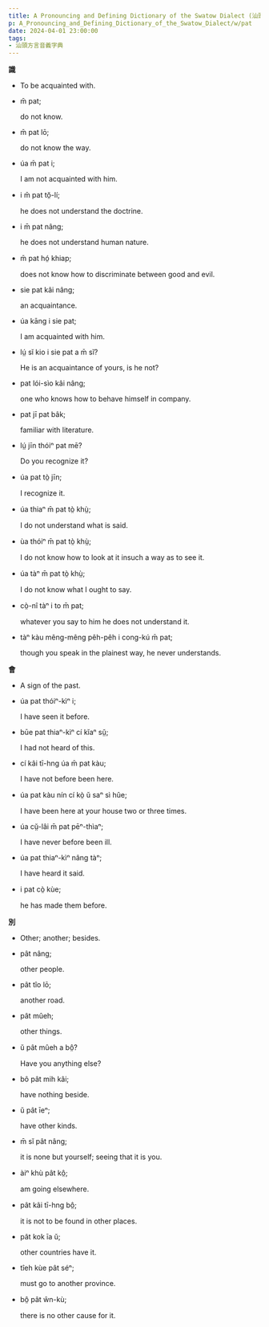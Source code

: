 ```yaml
---
title: A Pronouncing and Defining Dictionary of the Swatow Dialect (汕頭方言音義字典) / pat
p: A_Pronouncing_and_Defining_Dictionary_of_the_Swatow_Dialect/w/pat
date: 2024-04-01 23:00:00
tags: 
- 汕頭方言音義字典
---
```



**識**
- To be acquainted with.

- m̄ pat;

  do not know.

- m̄ pat lō;

  do not know the way.

- úa m̄ pat i;

  I am not acquainted with him.

- i m̄ pat tŏ̤-lí;

  he does not understand the doctrine.

- i m̄ pat nâng;

  he does not understand human nature.

- m̄ pat hó̤ khiap;

  does not know how to discriminate between good and evil.

- sie pat kâi nâng;

  an acquaintance.

- úa kāng i sie pat;

  I am acquainted with him.

- lṳ́ sĭ kio i sie pat a m̄ sĭ?

  He is an acquaintance of yours, is he not?

- pat lói-sìo kâi nâng;

  one who knows how to behave himself in company.

- pat jī pat bâk;

  familiar with literature.

- lṳ́ jīn thóiⁿ pat mē?

  Do you recognize it?

- úa pat tò̤ jīn;

  I recognize it.

- úa thiaⁿ m̄ pat tò̤ khṳ̀;

  I do not understand what is said.

- ùa thóiⁿ m̄ pat tò̤ khṳ̀;

  I do not know how to look at it insuch a way as to see it.

- úa tàⁿ m̄ pat tò̤ khṳ̀;

  I do not know what I ought to say.

- cò̤-nî tàⁿ i to m̄ pat;

  whatever you say to him he does not understand it.

- tàⁿ kàu mêng-mêng pêh-pêh i cong-kú m̄ pat;

  though you speak in the plainest way, he never understands.

**會**
- A sign of the past.

- úa pat thóiⁿ-kìⁿ i;

  I have seen it before.

- būe pat thiaⁿ-kìⁿ cí kĭaⁿ sṳ̆;

  I had not heard of this.

- cí kâi tī-hng úa m̄ pat kàu;

  I have not before been here.

- úa pat kàu nín cí kò̤ ŭ saⁿ sì hûe;

  I have been here at your house two or three times.

- úa cṳ̆-lâi m̄ pat pēⁿ-thìaⁿ;

  I have never before been ill.

- úa pat thiaⁿ-kìⁿ nâng tàⁿ;

  I have heard it said.

- i pat cò̤ kùe;

  he has made them before.

**別**
- Other; another; besides.

- pât nâng;

  other people.

- pât tîo lō;

  another road.

- pât mûeh;

  other things.

- ŭ pât mûeh a bô̤?

  Have you anything else? 

- bô pât mih kâi;

  have nothing beside.

- ŭ pât īeⁿ;

  have other kinds.

- m̄ sĭ pât nâng;

  it is none but yourself; seeing that it is you.

- àiⁿ khù pât kô̤;

  am going elsewhere.

- pât kâi tī-hng bô̤;

  it is not to be found in other places.

- pât kok īa ŭ;

  other countries have it.

- tîeh kùe pât séⁿ;

  must go to another province.

- bô̤ pât ŵn-kù;

  there is no other cause for it.